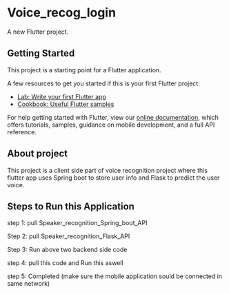 # Voice_recog_login

A new Flutter project.

## Getting Started

This project is a starting point for a Flutter application.

A few resources to get you started if this is your first Flutter project:

- [Lab: Write your first Flutter app](https://flutter.dev/docs/get-started/codelab)
- [Cookbook: Useful Flutter samples](https://flutter.dev/docs/cookbook)

For help getting started with Flutter, view our
[online documentation](https://flutter.dev/docs), which offers tutorials,
samples, guidance on mobile development, and a full API reference.

## About project

This project is a client side part of voice recognition project where this flutter app uses Spring boot to store user info and Flask to predict the user voice.

## Steps to Run this Application

step 1: pull Speaker_recognition_Spring_boot_API

Step 2: pull Speaker_recognition_Flask_API 

Step 3: Run above two backend side code

step 4: pull this code and Run this aswell

step 5: Completed (make sure the mobile application sould be connected in same network)
